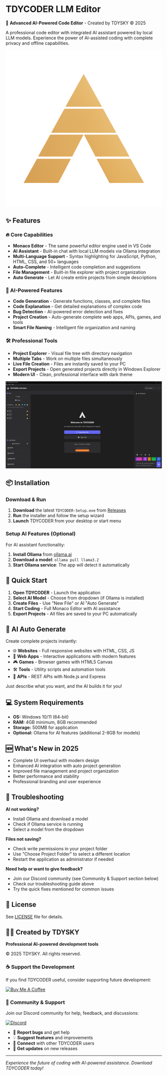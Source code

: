 # TDYCODER LLM Editor

🤖 **Advanced AI-Powered Code Editor** - Created by TDYSKY © 2025

A professional code editor with integrated AI assistant powered by local LLM models. Experience the power of AI-assisted coding with complete privacy and offline capabilities.

![TDYCODER Banner](assets/AgencyGold.png)

## ✨ Features

### 🔥 Core Capabilities
- **Monaco Editor** - The same powerful editor engine used in VS Code
- **AI Assistant** - Built-in chat with local LLM models via Ollama integration
- **Multi-Language Support** - Syntax highlighting for JavaScript, Python, HTML, CSS, and 50+ languages
- **Auto-Complete** - Intelligent code completion and suggestions
- **File Management** - Built-in file explorer with project organization
- **Auto Generate** - Let AI create entire projects from simple descriptions

### 🚀 AI-Powered Features
- **Code Generation** - Generate functions, classes, and complete files
- **Code Explanation** - Get detailed explanations of complex code
- **Bug Detection** - AI-powered error detection and fixes
- **Project Creation** - Auto-generate complete web apps, APIs, games, and tools
- **Smart File Naming** - Intelligent file organization and naming

### 🛠️ Professional Tools
- **Project Explorer** - Visual file tree with directory navigation
- **Multiple Tabs** - Work on multiple files simultaneously  
- **Live File Creation** - Files are instantly saved to your PC
- **Export Projects** - Open generated projects directly in Windows Explorer
- **Modern UI** - Clean, professional interface with dark theme

![Picture1 of TDYCODER](assets/Picture3.png)

## 📦 Installation

### Download & Run

1. **Download** the latest `TDYCODER-Setup.exe` from [Releases](../../releases)
2. **Run** the installer and follow the setup wizard
3. **Launch** TDYCODER from your desktop or start menu

### Setup AI Features (Optional)

For AI assistant functionality:

1. **Install Ollama** from [ollama.ai](https://ollama.ai)
2. **Download a model**: `ollama pull llama3.2`
3. **Start Ollama service**: The app will detect it automatically

## 🎯 Quick Start

1. **Open TDYCODER** - Launch the application
2. **Select AI Model** - Choose from dropdown (if Ollama is installed)
3. **Create Files** - Use "New File" or AI "Auto Generate" 
4. **Start Coding** - Full Monaco Editor with AI assistance
5. **Export Projects** - All files are saved to your PC automatically

## 🤖 AI Auto Generate

Create complete projects instantly:

- 🌐 **Websites** - Full responsive websites with HTML, CSS, JS
- 📱 **Web Apps** - Interactive applications with modern features  
- 🎮 **Games** - Browser games with HTML5 Canvas
- 🛠️ **Tools** - Utility scripts and automation tools
- 🔧 **APIs** - REST APIs with Node.js and Express

Just describe what you want, and the AI builds it for you!

## 💻 System Requirements

- **OS:** Windows 10/11 (64-bit)
- **RAM:** 4GB minimum, 8GB recommended
- **Storage:** 500MB for application
- **Optional:** Ollama for AI features (additional 2-8GB for models)

## 🆕 What's New in 2025

- Complete UI overhaul with modern design
- Enhanced AI integration with auto project generation
- Improved file management and project organization
- Better performance and stability
- Professional branding and user experience

## 🔧 Troubleshooting

**AI not working?**
- Install Ollama and download a model
- Check if Ollama service is running
- Select a model from the dropdown

**Files not saving?**
- Check write permissions in your project folder
- Use "Choose Project Folder" to select a different location
- Restart the application as administrator if needed

**Need help or want to give feedback?**
- Join our Discord community (see Community & Support section below)
- Check our troubleshooting guide above
- Try the quick fixes mentioned for common issues

## 📄 License

See [LICENSE](LICENSE) file for details.

## 👨‍💻 Created by TDYSKY

**Professional AI-powered development tools** 

© 2025 TDYSKY. All rights reserved.

### ☕ Support the Development

If you find TDYCODER useful, consider supporting future development:

[![Buy Me A Coffee](https://img.shields.io/badge/Buy%20Me%20A%20Coffee-Support%20Development-orange?style=for-the-badge&logo=buy-me-a-coffee)](https://buymeacoffee.com/tdysky)

### 💬 Community & Support

Join our Discord community for help, feedback, and discussions:

[![Discord](https://img.shields.io/badge/Discord-Join%20Community-7289da?style=for-the-badge&logo=discord&logoColor=white)](https://discord.gg/RTax3aBMUs)

- 🐛 **Report bugs** and get help
- 💡 **Suggest features** and improvements  
- 🤝 **Connect** with other TDYCODER users
- 📢 **Get updates** on new releases

---

*Experience the future of coding with AI-powered assistance. Download TDYCODER today!*
